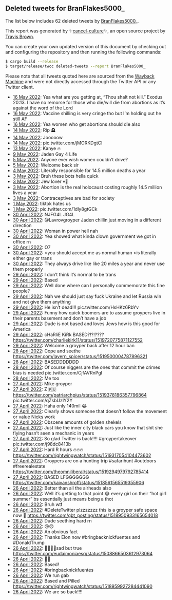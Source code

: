 ## Deleted tweets for BranFlakes5000_

The list below includes 62 deleted tweets by
[BranFlakes5000_](https://twitter.com/BranFlakes5000_).



This report was generated by ✨[cancel-culture](https://github.com/travisbrown/cancel-culture)✨,
an open source project by [Travis Brown](https://twitter.com/travisbrown).

You can create your own updated version of this document by checking out and configuring the
repository and then running the following commands:

```bash
$ cargo build --release
$ target/release/twcc deleted-tweets --report BranFlakes5000_
```

Please note that all tweets quoted here are sourced from the
[Wayback Machine](https://web.archive.org) and were not directly accessed through the Twitter API or
any Twitter client.

* [16 May 2022](https://web.archive.org/web/20220516213218/https://twitter.com/BranFlakes5000_/status/1526314537573666817): Yea what are you getting at, “Thou shalt not kill.” Exodus 20:13. I have no remorse for those who die/will die from abortions as it’s against the word of the Lord <!--1526314537573666817-->
* [16 May 2022](https://web.archive.org/web/20220516203238/https://twitter.com/BranFlakes5000_/status/1526299535466700805): Vaccine shilling is very cringe tho but I’m holding out he still AF <!--1526299535466700805-->
* [16 May 2022](https://web.archive.org/web/20220516171307/https://twitter.com/BranFlakes5000_/status/1526249309330718720): Yea women who get abortions should die also <!--1526249309330718720-->
* [14 May 2022](https://web.archive.org/web/20220514222059/https://twitter.com/BranFlakes5000_/status/1525601939852959746): Rip 🪦 <!--1525601939852959746-->
* [14 May 2022](https://web.archive.org/web/20220514160423/https://twitter.com/BranFlakes5000_/status/1525507288131321857): Jooooow <!--1525507288131321857-->
* [14 May 2022](https://web.archive.org/web/20220514045006/https://twitter.com/BranFlakes5000_/status/1525337536180125699): pic.twitter.com/jMORKDgtCI <!--1525337536180125699-->
* [13 May 2022](https://web.archive.org/web/20220513220353/https://twitter.com/BranFlakes5000_/status/1525235290943762434): Kanye 🔥 <!--1525235290943762434-->
* [ 9 May 2022](https://web.archive.org/web/20220509150209/https://twitter.com/BranFlakes5000_/status/1523679439519121409): Jaden Gay 4 Life <!--1523679439519121409-->
* [ 5 May 2022](https://web.archive.org/web/20220505130348/https://twitter.com/BranFlakes5000_/status/1522200202572140545): Anyone ever wish women couldn’t drive? <!--1522200202572140545-->
* [ 5 May 2022](https://web.archive.org/web/20220505061642/https://twitter.com/BranFlakes5000_/status/1522097831506546688): Welcome back sir <!--1522097831506546688-->
* [ 4 May 2022](https://web.archive.org/web/20220504232224/https://twitter.com/BranFlakes5000_/status/1521993469857828867): Literally responsible for 14.5 million deaths a year <!--1521993469857828867-->
* [ 3 May 2022](https://web.archive.org/web/20220503224501/https://twitter.com/BranFlakes5000_/status/1521621696318513152): Bruh these bots hella quick <!--1521621696318513152-->
* [ 3 May 2022](https://web.archive.org/web/20220503224346/https://twitter.com/BranFlakes5000_/status/1521621376259526656): Jew lover 💀🤣 <!--1521621376259526656-->
* [ 3 May 2022](https://web.archive.org/web/20220503223002/https://twitter.com/BranFlakes5000_/status/1521618064445526019): Abortion is the real holocaust costing roughly 14.5 million lives a year <!--1521618064445526019-->
* [ 3 May 2022](https://web.archive.org/web/20220503165354/https://twitter.com/BranFlakes5000_/status/1521533433075355651): Contraceptives are bad for society <!--1521533433075355651-->
* [ 1 May 2022](https://web.archive.org/web/20220501071206/https://twitter.com/BranFlakes5000_/status/1520662117925494784): tiktok hates us <!--1520662117925494784-->
* [ 1 May 2022](https://web.archive.org/web/20220501065618/https://twitter.com/BranFlakes5000_/status/1520658326945775620): pic.twitter.com/1dly8gtGCk <!--1520658326945775620-->
* [30 April 2022](https://web.archive.org/web/20220430223534/https://twitter.com/BranFlakes5000_/status/1520532113459752961): NJFG4L JG4L <!--1520532113459752961-->
* [30 April 2022](https://web.archive.org/web/20220430223253/https://twitter.com/BranFlakes5000_/status/1520531664824414208): @Lavrovgroyper Jaden chillin just moving in a different direction <!--1520531664824414208-->
* [30 April 2022](https://web.archive.org/web/20220430171002/https://twitter.com/BranFlakes5000_/status/1520450155681562626): Woman in power hell nah <!--1520450155681562626-->
* [30 April 2022](https://web.archive.org/web/20220430170629/https://twitter.com/BranFlakes5000_/status/1520449240144789504): Yea showed what kinda clown government we got in office rn <!--1520449240144789504-->
* [30 April 2022](https://web.archive.org/web/20220430170214/https://twitter.com/BranFlakes5000_/status/1520448385618255873): O7 <!--1520448385618255873-->
* [30 April 2022](https://web.archive.org/web/20220430170229/https://twitter.com/BranFlakes5000_/status/1520447838483853312): >you should accept me as normal human  >is literally either gay or trans <!--1520447838483853312-->
* [30 April 2022](https://web.archive.org/web/20220430165531/https://twitter.com/BranFlakes5000_/status/1520446649583214592): They always drive like like 20 miles a year and never use them properly <!--1520446649583214592-->
* [29 April 2022](https://web.archive.org/web/20220429023404/https://twitter.com/BranFlakes5000_/status/1519866876557500416): I don’t think it’s normal to be trans <!--1519866876557500416-->
* [29 April 2022](https://web.archive.org/web/20220429023047/https://twitter.com/BranFlakes5000_/status/1519866616867078144): Based <!--1519866616867078144-->
* [29 April 2022](https://web.archive.org/web/20220429022847/https://twitter.com/BranFlakes5000_/status/1519866036132188160): Well done where can I personally commemorate this fine people? <!--1519866036132188160-->
* [29 April 2022](https://web.archive.org/web/20220429022032/https://twitter.com/BranFlakes5000_/status/1519863971532185603): Nah we should just say fuck Ukraine and let Russia win and not give them anything <!--1519863971532185603-->
* [29 April 2022](https://web.archive.org/web/20220429021542/https://twitter.com/BranFlakes5000_/status/1519862367273816065): He isn’t dead!!! pic.twitter.com/HsHKz6RbYv <!--1519862367273816065-->
* [29 April 2022](https://web.archive.org/web/20220429021204/https://twitter.com/BranFlakes5000_/status/1519861964415066113): Funny how quick boomers are to assume groypers live in their parents basement and don’t have a job <!--1519861964415066113-->
* [29 April 2022](https://web.archive.org/web/20220429014502/https://twitter.com/BranFlakes5000_/status/1519855127636631555): Dude is not based and loves Jews how is this good for America <!--1519855127636631555-->
* [29 April 2022](https://web.archive.org/web/20220429001619/https://twitter.com/BranFlakes5000_/status/1519832827172433920): cHaRliE KiRk BASED?!?!???? https://twitter.com/charliekirk11/status/1519720775871127552 <!--1519832827172433920-->
* [29 April 2022](https://web.archive.org/web/20220429001547/https://twitter.com/BranFlakes5000_/status/1519832599522426883): Welcome a groyper back after 12 hour ban <!--1519832599522426883-->
* [28 April 2022](https://web.archive.org/web/20220428041554/https://twitter.com/BranFlakes5000_/status/1519530574930747392): Cope and seethe https://twitter.com/lavern_spicer/status/1519500004787896321 <!--1519530574930747392-->
* [28 April 2022](https://web.archive.org/web/20220428040146/https://twitter.com/BranFlakes5000_/status/1519526252704841728): BASEDDDDDDD <!--1519526252704841728-->
* [28 April 2022](https://web.archive.org/web/20220428033926/https://twitter.com/BranFlakes5000_/status/1519521507902472192): Of course niggers are the ones that commit the crimes bias is needed pic.twitter.com/CjfAVRnPgl <!--1519521507902472192-->
* [28 April 2022](https://web.archive.org/web/20220428001730/https://twitter.com/BranFlakes5000_/status/1519470003942313984): Me too <!--1519470003942313984-->
* [27 April 2022](https://web.archive.org/web/20220427230319/https://twitter.com/BranFlakes5000_/status/1519451950282117120): Mike groyper <!--1519451950282117120-->
* [27 April 2022](https://web.archive.org/web/20220427224012/https://twitter.com/BranFlakes5000_/status/1519446175153278999): Z 🇷🇺  https://twitter.com/patriarchpius/status/1519378186357796864  pic.twitter.com/qZsbUzlY2Y <!--1519446175153278999-->
* [27 April 2022](https://web.archive.org/web/20220427222312/https://twitter.com/BranFlakes5000_/status/1519441864398491648): Haha only 140mil 😂 <!--1519441864398491648-->
* [27 April 2022](https://web.archive.org/web/20220427221534/https://twitter.com/BranFlakes5000_/status/1519440066350698496): Clearly shows someone that doesn’t follow the movement or value Nicks work <!--1519440066350698496-->
* [27 April 2022](https://web.archive.org/web/20220427221121/https://twitter.com/BranFlakes5000_/status/1519438990461472768): Obscene amounts of golden shekels <!--1519438990461472768-->
* [27 April 2022](https://web.archive.org/web/20220427212246/https://twitter.com/BranFlakes5000_/status/1519426653876850688): Just like the inner city black cars you know that shit she flying hasn’t seen a mechanic in years <!--1519426653876850688-->
* [27 April 2022](https://web.archive.org/web/20220427160009/https://twitter.com/BranFlakes5000_/status/1519345459634049025): So glad Twitter is back!!!!  #groypertakeover  pic.twitter.com/j98dc8413b <!--1519345459634049025-->
* [27 April 2022](https://web.archive.org/web/20220427154827/https://twitter.com/BranFlakes5000_/status/1519342485184684032): Hard R hours 🔥🔥🔥 https://twitter.com/rightwingwatch/status/1519317054104473602 <!--1519342485184684032-->
* [27 April 2022](https://web.archive.org/web/20220427144720/https://twitter.com/BranFlakes5000_/status/1519327280367087619): Groypers are on a hunting trip  #safarihunt   #outdoors   #freerealestate  https://twitter.com/theomniliberal/status/1519294979792785414 <!--1519327280367087619-->
* [27 April 2022](https://web.archive.org/web/20220427035058/https://twitter.com/BranFlakes5000_/status/1519161973480513537): BASED LFGGGGGGG https://twitter.com/kaivanshroff/status/1518561565519355906 <!--1519161973480513537-->
* [26 April 2022](https://web.archive.org/web/20220426233525/https://twitter.com/BranFlakes5000_/status/1519097704294539264): Better than all the airheads also <!--1519097704294539264-->
* [26 April 2022](https://web.archive.org/web/20220426233357/https://twitter.com/BranFlakes5000_/status/1519097320591220738): Well it’s getting to that point 😂 every girl on their “hot girl summer” bs essentially just means being a thot <!--1519097320591220738-->
* [26 April 2022](https://web.archive.org/web/20220426233049/https://twitter.com/BranFlakes5000_/status/1519096498885206017): Bruh wtf <!--1519096498885206017-->
* [26 April 2022](https://web.archive.org/web/20220426194212/https://twitter.com/BranFlakes5000_/status/1519039068771921922): #DeleteTwitter  plzzzzzzz this is a groyper safe space now 🐸 https://twitter.com/gbt_posting/status/1518950933165654018 <!--1519039068771921922-->
* [26 April 2022](https://web.archive.org/web/20220426180151/https://twitter.com/BranFlakes5000_/status/1519013808764862465): Dude seething hard rn <!--1519013808764862465-->
* [26 April 2022](https://web.archive.org/web/20220426175918/https://twitter.com/BranFlakes5000_/status/1519013165882916866): 😢😢 <!--1519013165882916866-->
* [26 April 2022](https://web.archive.org/web/20220426175735/https://twitter.com/BranFlakes5000_/status/1519012781776936960): An obvious fact <!--1519012781776936960-->
* [26 April 2022](https://web.archive.org/web/20220426172244/https://twitter.com/BranFlakes5000_/status/1519003996794540034): Thanks Elon now  #bringbacknickfuentes  and  #DonaldTrump <!--1519003996794540034-->
* [26 April 2022](https://web.archive.org/web/20220426171729/https://twitter.com/BranFlakes5000_/status/1519002638569938945): 🤮🤮🤮🤮sad but true https://twitter.com/eudaimoniaesq/status/1508866503612973064 <!--1519002638569938945-->
* [26 April 2022](https://web.archive.org/web/20220426164728/https://twitter.com/BranFlakes5000_/status/1518994875877834753): 👋👋 <!--1518994875877834753-->
* [26 April 2022](https://web.archive.org/web/20220426154703/https://twitter.com/BranFlakes5000_/status/1518979825935003650): Based! <!--1518979825935003650-->
* [26 April 2022](https://web.archive.org/web/20220426152950/https://twitter.com/BranFlakes5000_/status/1518975526072995843): #bringbacknickfuentes <!--1518975526072995843-->
* [26 April 2022](https://web.archive.org/web/20220426152859/https://twitter.com/BranFlakes5000_/status/1518975339011137538): We run gab <!--1518975339011137538-->
* [26 April 2022](https://web.archive.org/web/20220426153943/https://twitter.com/BranFlakes5000_/status/1518975128129916932): Based and Pilled https://twitter.com/rightwingwatch/status/1518959927284441090 <!--1518975128129916932-->
* [26 April 2022](https://web.archive.org/web/20220426152618/https://twitter.com/BranFlakes5000_/status/1518974541820829697): We are so back!!!! <!--1518974541820829697-->
